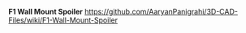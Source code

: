 **F1 Wall Mount Spoiler**
https://github.com/AaryanPanigrahi/3D-CAD-Files/wiki/F1-Wall-Mount-Spoiler
